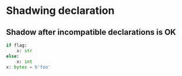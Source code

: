 # Shadwing declaration

## Shadow after incompatible declarations is OK

```py
if flag:
    x: str
else:
    x: int
x: bytes = b'foo'
```
